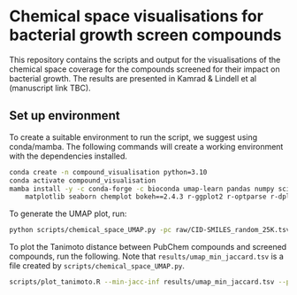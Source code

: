 # Chemical space visualisations for bacterial growth screen compounds
This repository contains the scripts and output for the visualisations of the chemical space coverage for the compounds screened for their impact on bacterial growth. The results are presented in Kamrad &amp; Lindell et al (manuscript link TBC).


## Set up environment
To create a suitable environment to run the script, we suggest using conda/mamba. The following commands will create a working environment with the dependencies installed.

```bash
conda create -n compound_visualisation python=3.10
conda activate compound_visualisation
mamba install -y -c conda-forge -c bioconda umap-learn pandas numpy scipy \
    matplotlib seaborn chemplot bokeh==2.4.3 r-ggplot2 r-optparse r-dplyr
```

To generate the UMAP plot, run:

```bash
python scripts/chemical_space_UMAP.py -pc raw/CID-SMILES_random_25K.tsv -sc raw/compound2smile.tsv --log umap.log --output-prefix results/umap
```

To plot the Tanimoto distance between PubChem compounds and screened compounds, run the following. Note that `results/umap_min_jaccard.tsv` is a file created by `scripts/chemical_space_UMAP.py`.
```bash
scripts/plot_tanimoto.R --min-jacc-inf results/umap_min_jaccard.tsv --plot-prefix results/plot
```